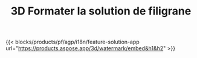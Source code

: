 ﻿---
title: 3D Formater la solution de filigrane 
weight: 7730
url: /fr/watermark
limit: 
description: Ajoutez un filigrane aveugle au document 3D pour protéger votre propriété intellectuelle.
---
{{< blocks/products/pf/agp/i18n/feature-solution-app url="https://products.aspose.app/3d/watermark/embed&h1&h2" >}} 
